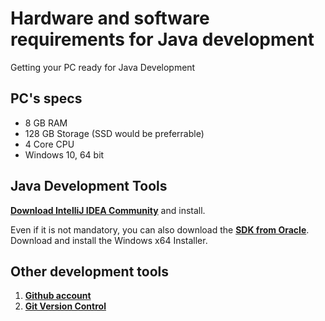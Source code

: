 # Hardware and software requirements for Java development

Getting your PC ready for Java Development
## PC's specs
- 8 GB RAM
- 128 GB Storage (SSD would be preferrable)
- 4 Core CPU
- Windows 10, 64 bit

## Java Development Tools

**[Download IntelliJ IDEA   Community](https://www.jetbrains.com/idea/download/#section=windows)** and install.
 
Even if it is not mandatory, you can also download the **[SDK from Oracle](https://www.oracle.com/java/technologies/javase-jdk11-downloads.html)**. Download and install the Windows x64 Installer.

## Other development tools

1. **[Github account](https://github.com/join)**
1. **[Git Version Control](https://git-scm.com/downloads)**


